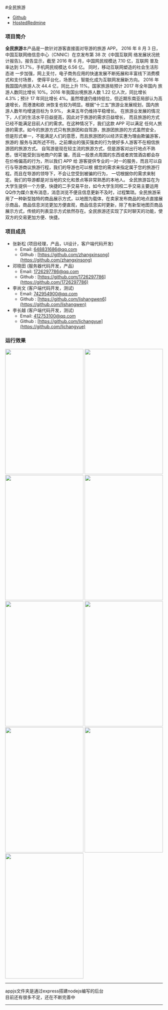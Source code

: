 #全民旅游

* [Github](https://github.com/zhangxinsong/qmly) 
* [HostedRedmine](http://10.7.1.5/projects/qmly1?jump=welcome)

### 项目简介

**全民旅游**本产品是一款针对游客直接面对导游的旅游 APP。
2016 年 8 月 3 日，中国互联网络信息中心（CNNIC）在京发布第 38 次《中国互联网 络发展状况统计报告》。报告显示，截至 2016 年 6 月，中国网民规模达 7.10 亿，互联网 普及率达到 51.7%，手机网民规模达 6.56 亿。 同时，移动互联网塑造的社会生活形态进 一步加强，网上支付，电子商务应用的快速发展不断拓展和丰富线下消费模式和支付场景， 使得平台化，场景化，智能化成为互联网发展新方向。 2016 年我国国内旅游人次 44.4 亿，同比上升 11%。国家旅游局预计 2017 年全年国内 旅游人数同比增长 10%。2016 年我国出境旅游人数 1.22 亿人次，同比增长 4.3%；预计 17 年同比增长 4%。虽然增速仍维持低位，但近期东南亚局部认为高速增长，而港澳和欧 洲恢复也较为明显。根据“十三五”旅游业发展规划，国内旅游人数年均增速目标为 9.9%， 未来五年仍维持平稳增长。 在旅游业发展的情况下，人们的生活水平日益提高，因此对于旅游的需求日益增长， 而且旅游的方式已经不能满足目前人们的需求。在这种情况下，我们这款 APP 可以满足 任何人旅游的需求。如今的旅游方式只有旅游团和自驾游，旅游团旅游的方式虽然安全， 但是形式单一，不能满足人们的意愿，而且旅游团的以经济实惠为理由欺骗游客，旅游的 服务与其所述不符。之前爆出的强买强卖的行为使好多人游客不在相信旅游团的旅游方式。 自驾游是现在较主流的旅游方式，但是游客对出行地点不熟悉，很可能受到当地商户的蒙 骗，而且一般景点周围的东西或者宾馆酒店都会存在价格偏高的行为，所以我们 APP 给 游客提供专业的一对一的服务，而且可以自行与导游商议旅游行程，我们的导游也可以根 据您的需求来指定属于您的旅游行程。而且在导游的领导下，不会让您受到被骗的行为， 一切根据你的需求来制定。我们的导游都是对当地的文化和景点等非常熟悉的本地人。
全民旅游旨在为大学生提供一个方便，快捷的二手交易平台，如今大学生同校二手交易主要运用QQ作为媒介发布消息，消息浏览不便且信息更新不及时，过程繁琐。全民旅游采用了一种新型独特的商品展示方式，以地图为载体，在卖家发布商品的地点直接展示商品，商品信息浏览更加方便直观，商品信息实时更新，除了有新型地图页商品展示方式，传统的列表显示方式依然存在。全民旅游还实现了实时聊天的功能，使双方的交易更加方便、快捷。

### 项目成员

* 张新松 (项目经理，产品，UI设计，客户端代码开发) 
    * Email: <648831686@qq.com>
    * Github : [https://github.com/zhangxinsong](https://github.com/zhangxinsong)
* 邓晓田 (服务器代码开发，产品) 
    * Email: <1726297786@qq.com>
    * Github : [https://github.com/1726297786](https://github.com/1726297786)
* 李尚文 (客户端代码开发，测试)
    * Email: <742954900@qq.com>
    * Github : [https://github.com/lishangwen6](https://github.com/lishangwen)
* 李长越 (客户端代码开发，测试)
    * Email: <412753100@qq.com>
    * Github : [https://github.com/lichangyue](https://github.com/lichangyue)

### 运行效果
<img src="http://140.143.133.139/resume/img2/11.png" width=250 height=400 />
<img src="http://140.143.133.139/resume/img2/22.png" width=250 height=400 />
<img src="http://140.143.133.139/resume/img2/33.png" width=250 height=400 />

<img src="http://140.143.133.139/resume/img2/44.png" width=250 height=400 />
<img src="http://140.143.133.139/resume/img2/55.png" width=250 height=400 />
<img src="http://140.143.133.139/resume/img2/666.png" width=250 height=400 />

<img src="http://140.143.133.139/resume/img2/77.png" width=250 height=400 />
<img src="http://140.143.133.139/resume/img2/88.png" width=250 height=400 />
<img src="http://140.143.133.139/resume/img2/99.png" width=250 height=400 />

***
appjs文件夹是通过express搭建nodejs编写的后台  
目前还有很多不足，还在不断完善中
***
